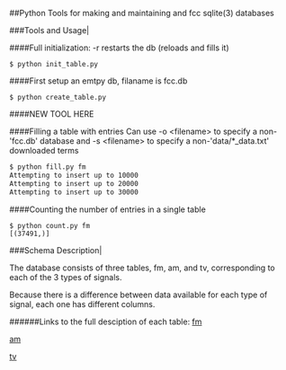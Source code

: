 ##Python Tools for making and maintaining and fcc sqlite(3) databases

###Tools and Usage|

####Full initialization:
-r restarts the db (reloads and fills it)
```
$ python init_table.py
```

####First setup an emtpy db, filaname is fcc.db
```
$ python create_table.py
```

####NEW TOOL HERE

####Filling a table with entries
Can use -o \<filename> to specify a non-'fcc.db' database and
-s \<filename> to specify a non-'data/*_data.txt' downloaded terms
```bash
$ python fill.py fm
Attempting to insert up to 10000
Attempting to insert up to 20000
Attempting to insert up to 30000
```

####Counting the number of entries in a single table
```
$ python count.py fm
[(37491,)]
```

###Schema Description|

The database consists of three tables, fm, am, and tv, corresponding to each of the 
3 types of signals.

Because there is a difference between data available for each type of signal, each 
one has different columns.

######Links to the full desciption of each table:
[fm](schemas/fm_schema.md)

[am](schemas/am_schema.md)

[tv](schemas/tv_schema.md)













